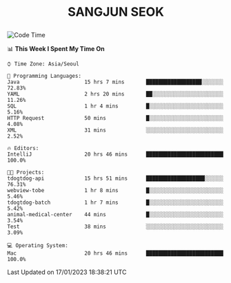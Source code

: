 <h1>
 <p align="center">
   SANGJUN SEOK
 </p>
</h1>

<!--START_SECTION:waka-->
![Code Time](http://img.shields.io/badge/Code%20Time-2%2C165%20hrs%2021%20mins-blue)

📊 **This Week I Spent My Time On** 

```text
⌚︎ Time Zone: Asia/Seoul

💬 Programming Languages: 
Java                     15 hrs 7 mins       ██████████████████░░░░░░░   72.83% 
YAML                     2 hrs 20 mins       ██░░░░░░░░░░░░░░░░░░░░░░░   11.26% 
SQL                      1 hr 4 mins         █░░░░░░░░░░░░░░░░░░░░░░░░   5.16% 
HTTP Request             50 mins             █░░░░░░░░░░░░░░░░░░░░░░░░   4.08% 
XML                      31 mins             ░░░░░░░░░░░░░░░░░░░░░░░░░   2.52%

🔥 Editors: 
IntelliJ                 20 hrs 46 mins      █████████████████████████   100.0%

🐱‍💻 Projects: 
tdogtdog-api             15 hrs 51 mins      ███████████████████░░░░░░   76.31% 
webview-tobe             1 hr 8 mins         █░░░░░░░░░░░░░░░░░░░░░░░░   5.46% 
tdogtdog-batch           1 hr 7 mins         █░░░░░░░░░░░░░░░░░░░░░░░░   5.42% 
animal-medical-center    44 mins             █░░░░░░░░░░░░░░░░░░░░░░░░   3.54% 
Test                     38 mins             ░░░░░░░░░░░░░░░░░░░░░░░░░   3.09%

💻 Operating System: 
Mac                      20 hrs 46 mins      █████████████████████████   100.0%

```


 Last Updated on 17/01/2023 18:38:21 UTC
<!--END_SECTION:waka-->
